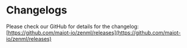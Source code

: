 # Changelogs

Please check our GitHub for details for the changelog: [https://github.com/maiot-io/zenml/releases](https://github.com/maiot-io/zenml/releases)

